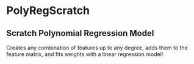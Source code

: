 # PolyRegScratch
## Scratch Polynomial Regression Model

Creates any combination of features up to any degree, adds them to the feature matrix, and fits weights with a linear regression model!
